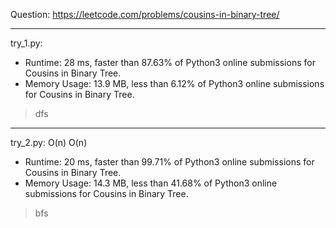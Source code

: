 Question: https://leetcode.com/problems/cousins-in-binary-tree/

---

try_1.py:
* Runtime: 28 ms, faster than 87.63% of Python3 online submissions for Cousins in Binary Tree.
* Memory Usage: 13.9 MB, less than 6.12% of Python3 online submissions for Cousins in Binary Tree.

> dfs

---

try_2.py: O(n) O(n)

* Runtime: 20 ms, faster than 99.71% of Python3 online submissions for Cousins in Binary Tree.
* Memory Usage: 14.3 MB, less than 41.68% of Python3 online submissions for Cousins in Binary Tree.

> bfs
